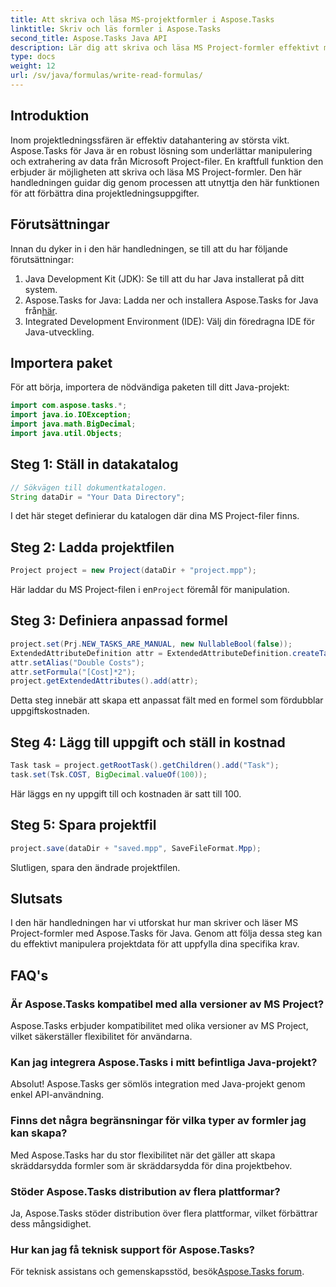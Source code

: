 ```yaml
---
title: Att skriva och läsa MS-projektformler i Aspose.Tasks
linktitle: Skriv och läs formler i Aspose.Tasks
second_title: Aspose.Tasks Java API
description: Lär dig att skriva och läsa MS Project-formler effektivt med Aspose.Tasks för Java. Förbättra dina färdigheter i projektledning.
type: docs
weight: 12
url: /sv/java/formulas/write-read-formulas/
---
```

## Introduktion
Inom projektledningssfären är effektiv datahantering av största vikt. Aspose.Tasks för Java är en robust lösning som underlättar manipulering och extrahering av data från Microsoft Project-filer. En kraftfull funktion den erbjuder är möjligheten att skriva och läsa MS Project-formler. Den här handledningen guidar dig genom processen att utnyttja den här funktionen för att förbättra dina projektledningsuppgifter.
## Förutsättningar
Innan du dyker in i den här handledningen, se till att du har följande förutsättningar:
1. Java Development Kit (JDK): Se till att du har Java installerat på ditt system.
2.  Aspose.Tasks for Java: Ladda ner och installera Aspose.Tasks for Java från[här](https://releases.aspose.com/tasks/java/).
3. Integrated Development Environment (IDE): Välj din föredragna IDE för Java-utveckling.

## Importera paket
För att börja, importera de nödvändiga paketen till ditt Java-projekt:
```java
import com.aspose.tasks.*;
import java.io.IOException;
import java.math.BigDecimal;
import java.util.Objects;
```

## Steg 1: Ställ in datakatalog
```java
// Sökvägen till dokumentkatalogen.
String dataDir = "Your Data Directory";
```
I det här steget definierar du katalogen där dina MS Project-filer finns.
## Steg 2: Ladda projektfilen
```java
Project project = new Project(dataDir + "project.mpp");
```
Här laddar du MS Project-filen i en`Project` föremål för manipulation.
## Steg 3: Definiera anpassad formel
```java
project.set(Prj.NEW_TASKS_ARE_MANUAL, new NullableBool(false));
ExtendedAttributeDefinition attr = ExtendedAttributeDefinition.createTaskDefinition(CustomFieldType.Text, ExtendedAttributeTask.Text1, "Custom");
attr.setAlias("Double Costs");
attr.setFormula("[Cost]*2");
project.getExtendedAttributes().add(attr);
```
Detta steg innebär att skapa ett anpassat fält med en formel som fördubblar uppgiftskostnaden.
## Steg 4: Lägg till uppgift och ställ in kostnad
```java
Task task = project.getRootTask().getChildren().add("Task");
task.set(Tsk.COST, BigDecimal.valueOf(100));
```
Här läggs en ny uppgift till och kostnaden är satt till 100.
## Steg 5: Spara projektfil
```java
project.save(dataDir + "saved.mpp", SaveFileFormat.Mpp);
```
Slutligen, spara den ändrade projektfilen.

## Slutsats
I den här handledningen har vi utforskat hur man skriver och läser MS Project-formler med Aspose.Tasks för Java. Genom att följa dessa steg kan du effektivt manipulera projektdata för att uppfylla dina specifika krav.
## FAQ's
### Är Aspose.Tasks kompatibel med alla versioner av MS Project?
Aspose.Tasks erbjuder kompatibilitet med olika versioner av MS Project, vilket säkerställer flexibilitet för användarna.
### Kan jag integrera Aspose.Tasks i mitt befintliga Java-projekt?
Absolut! Aspose.Tasks ger sömlös integration med Java-projekt genom enkel API-användning.
### Finns det några begränsningar för vilka typer av formler jag kan skapa?
Med Aspose.Tasks har du stor flexibilitet när det gäller att skapa skräddarsydda formler som är skräddarsydda för dina projektbehov.
### Stöder Aspose.Tasks distribution av flera plattformar?
Ja, Aspose.Tasks stöder distribution över flera plattformar, vilket förbättrar dess mångsidighet.
### Hur kan jag få teknisk support för Aspose.Tasks?
 För teknisk assistans och gemenskapsstöd, besök[Aspose.Tasks forum](https://forum.aspose.com/c/tasks/15).